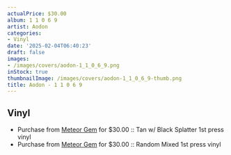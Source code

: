 ```yaml
---
actualPrice: $30.00
album: 1 1 0 6 9
artist: Aodon
categories:
- Vinyl
date: '2025-02-04T06:40:23'
draft: false
images:
- /images/covers/aodon-1_1_0_6_9.png
inStock: true
thumbnailImage: /images/covers/aodon-1_1_0_6_9-thumb.png
title: Aodon - 1 1 0 6 9
---
```


## Vinyl
* Purchase from [Meteor Gem](https://meteor-gem.com/products/aodon-11069) for $30.00 :: Tan w/ Black Splatter 1st press vinyl
* Purchase from [Meteor Gem](https://meteor-gem.com/products/aodon-11069) for $30.00 :: Random Mixed 1st press vinyl
